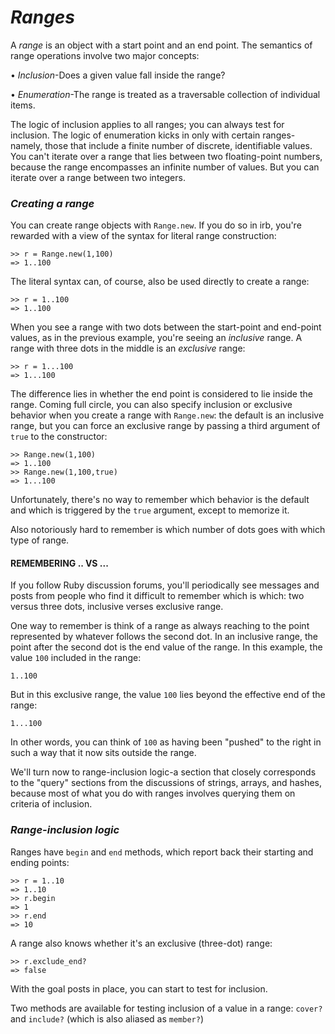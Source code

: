 # *Ranges* #
A *range* is an object with a start point and an end point. The semantics of range operations involve two major concepts:

• *Inclusion*-Does a given value fall inside the range?

• *Enumeration*-The range is treated as a traversable collection of individual items.

The logic of inclusion applies to all ranges; you can always test for inclusion. The logic of enumeration kicks in only with certain ranges-namely, those that include a finite number of discrete, identifiable values. You can't iterate over a range that lies between two floating-point numbers, because the range encompasses an infinite number of values. But you can iterate over a range between two integers.

### *Creating a range* ###
You can create range objects with `Range.new`. If you do so in irb, you're rewarded with a view of the syntax for literal range construction:

```irb
>> r = Range.new(1,100)
=> 1..100
```

The literal syntax can, of course, also be used directly to create a range:

```irb
>> r = 1..100
=> 1..100
```
When you see a range with two dots between the start-point and end-point values, as in the previous example, you're seeing an *inclusive* range. A range with three dots in the middle is an *exclusive* range:

```irb
>> r = 1...100
=> 1...100
```
The difference lies in whether the end point is considered to lie inside the range. Coming full circle, you can also specify inclusion or exclusive behavior when you create a range with `Range.new`: the default is an inclusive range, but you can force an exclusive range by passing a third argument of `true` to the constructor:

```irb
>> Range.new(1,100)
=> 1..100
>> Range.new(1,100,true)
=> 1...100
```
Unfortunately, there's no way to remember which behavior is the default and which is triggered by the `true` argument, except to memorize it.

Also notoriously hard to remember is which number of dots goes with which type of range.

#### REMEMBERING .. VS ... ####
If you follow Ruby discussion forums, you'll periodically see messages and posts from people who find it difficult to remember which is which: two versus three dots, inclusive verses exclusive range.

One way to remember is think of a range as always reaching to the point represented by whatever follows the second dot. In an inclusive range, the point after the second dot is the end value of the range. In this example, the value `100` included in the range:

`1..100`

But in this exclusive range, the value `100` lies beyond the effective end of the range:

`1...100`

In other words, you can think of `100` as having been "pushed" to the right in such a way that it now sits outside the range.

We'll turn now to range-inclusion logic-a section that closely corresponds to the "query" sections from the discussions of strings, arrays, and hashes, because most of what you do with ranges involves querying them on criteria of inclusion.

### *Range-inclusion logic* ###
Ranges have `begin` and `end` methods, which report back their starting and ending points:

```irb
>> r = 1..10
=> 1..10
>> r.begin
=> 1
>> r.end
=> 10
```

A range also knows whether it's an exclusive (three-dot) range:

```irb
>> r.exclude_end?
=> false
```
With the goal posts in place, you can start to test for inclusion.

Two methods are available for testing inclusion of a value in a range: `cover?` and `include?` (which is also aliased as `member?`)
